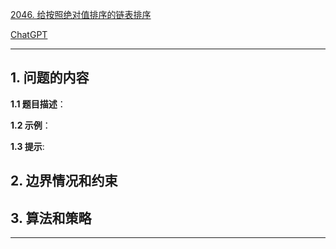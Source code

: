 [2046. 给按照绝对值排序的链表排序](https://leetcode.cn/problems/sort-linked-list-already-sorted-using-absolute-values)

[ChatGPT](chat.openai.com)

---

## 1. 问题的内容
**1.1 题目描述**：

**1.2 示例**：

**1.3 提示**:

## 2. 边界情况和约束


## 3. 算法和策略

---


